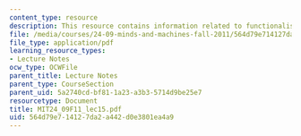 ```yaml
---
content_type: resource
description: This resource contains information related to functionalism to externalism.
file: /media/courses/24-09-minds-and-machines-fall-2011/564d79e714127da2a442d0e3801ea4a9_MIT24_09F11_lec15.pdf
file_type: application/pdf
learning_resource_types:
- Lecture Notes
ocw_type: OCWFile
parent_title: Lecture Notes
parent_type: CourseSection
parent_uid: 5a2740cd-bf81-1a23-a3b3-5714d9be25e7
resourcetype: Document
title: MIT24_09F11_lec15.pdf
uid: 564d79e7-1412-7da2-a442-d0e3801ea4a9
---
```

